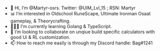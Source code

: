 - 🎩 Hi, I’m @Martyr-osrs. Twitter: @UIM_Lvl_15 ; RSN: Martyr
- 📊 I’m interested in Oldschool RuneScape, Ultimate Ironman Osaat gameplay, & Theorycrafting.
- 🧑🏻‍💻 I’m currently learning Golang & TypeScript.
- 💯 I’m looking to collaborate on unqiue build specific calculators with good Ui & RL customization. 
- 📫 How to reach me easily is through my Discord handle: Bag#1241
